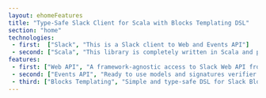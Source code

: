 ```yaml
---
layout: ehomeFeatures
title: "Type-Safe Slack Client for Scala with Blocks Templating DSL"
section: "home"
technologies:
 - first:  ["Slack", "This is a Slack client to Web and Events API"]
 - second: ["Scala", "This library is completely written in Scala and provides Scala API"]
features:
 - first: ["Web API", "A framework-agnostic access to Slack Web API from Scala with rate limiting control.", "/docs/web-api"]
 - second: ["Events API", "Ready to use models and signatures verifier for Slack Events API.", "/docs/events-api"]
 - third: ["Blocks Templating", "Simple and type-safe DSL for Slack Blocks to build your rich messages and views.", "/docs/templating"]
---
```

